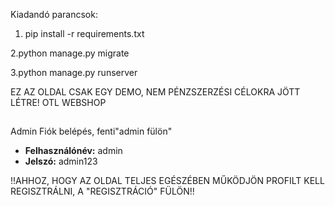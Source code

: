 Kiadandó parancsok:


1. pip install -r requirements.txt

2.python manage.py migrate


3.python manage.py runserver







EZ AZ OLDAL CSAK EGY DEMO, NEM PÉNZSZERZÉSI CÉLOKRA JÖTT LÉTRE!
OTL WEBSHOP
##
 Admin Fiók belépés, fenti"admin fülön"
- **Felhasználónév:** admin
- **Jelszó:** admin123

!!AHHOZ, HOGY AZ OLDAL TELJES EGÉSZÉBEN MŰKÖDJÖN PROFILT KELL REGISZTRÁLNI, A "REGISZTRÁCIÓ" FÜLÖN!!
